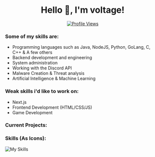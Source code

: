 <div align="center">
<h1>Hello 👋, I'm voltage!</h1>
</div>

<a href="https://github.com/Gowixx">
  <p align="center">
    <img src="https://komarev.com/ghpvc/?username=voltage-developer"&style=for-the-badge alt="Profile Views">
  </p>
</a>

### Some of my skills are:
- Programming languages such as Java, NodeJS, Python, GoLang, C, C++ & A few others
- Backend development and engineering
- System administration
- Working with the Discord API
- Malware Creation & Threat analysis
- Artificial Intelligence & Machine Learning


### Weak skills i'd like to work on:
- Next.js
- Frontend Development (HTML/CSS/JS)
- Game Development

### Current Projects:



### Skills (As Icons):
![My Skills](https://skillicons.dev/icons?i=java,bash,cloudflare,tensorflow,discord,bots,go,express,gradle,lua,vim,mysql,py,sqlite,selenium,c,cpp,firebase,git&perline=7)
